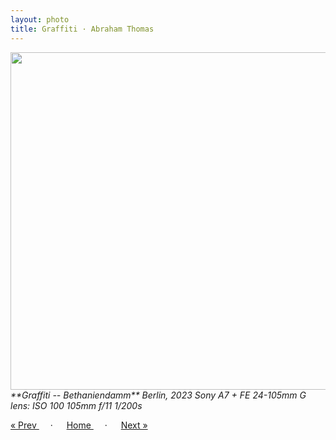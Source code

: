 ```yaml
---
layout: photo
title: Graffiti · Abraham Thomas
---
```


<img src="/assets/photos/Bethanien.jpg" width="540px" class="photo">

<i>
**Graffiti -- Bethaniendamm**  
Berlin, 2023  
Sony A7 + FE 24-105mm G lens: ISO 100 105mm f/11 1/200s
</i>

<a href="/gallery/mariannen"> &laquo; Prev </a> &emsp; · &emsp; 
<a href="/gallery"> Home </a> &emsp; · &emsp; 
<a href="/gallery/resistance"> Next &raquo; </a>
